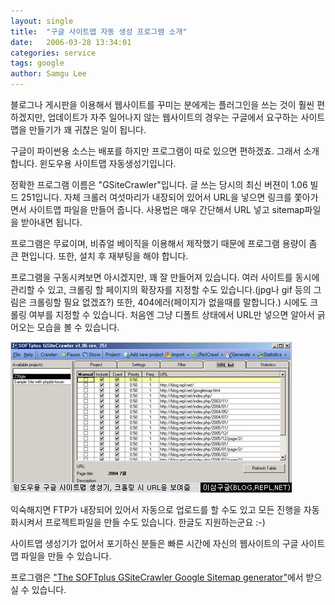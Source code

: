 ```yaml
---
layout: single
title:  "구글 사이트맵 자동 생성 프로그램 소개"
date:   2006-03-28 13:34:01
categories: service
tags: google
author: Samgu Lee
---
```

블로그나 게시판을 이용해서 웹사이트를 꾸미는 분에게는 플러그인을 쓰는 것이 훨씬 편하겠지만, 업데이트가 자주 일어나지 않는 웹사이트의 경우는 구글에서 요구하는 사이트맵을 만들기가 꽤 귀찮은 일이 됩니다.

구글이 파이썬용 소스는 배포를 하지만 프로그램이 따로 있으면 편하겠죠. 그래서 소개합니다. 윈도우용 사이트맵 자동생성기입니다.

정확한 프로그램 이름은 "GSiteCrawler"입니다. 글 쓰는 당시의 최신 버젼이 1.06 빌드 251입니다. 자체 크롤러 여섯마리가 내장되어 있어서 URL을 넣으면 링크를 쫓아가면서 사이트맵 파일을 만들어 줍니다. 사용법은 매우 간단해서 URL 넣고 sitemap파일을 받아내면 됩니다.

프로그램은 무료이며, 비쥬얼 베이직을 이용해서 제작했기 때문에 프로그램 용량이 좀 큰 편입니다. 또한, 설치 후 재부팅을 해야 합니다.

프로그램을 구동시켜보면 아시겠지만, 꽤 잘 만들어져 있습니다. 여러 사이트를 동시에 관리할 수 있고, 크롤링 할 페이지의 확장자를 지정할 수도 있습니다.(jpg나 gif 등의 그림은 크롤링할 필요 없겠죠?) 또한, 404에러(페이지가 없을때를 말합니다.) 시에도 크롤링 여부를 지정할 수 있습니다. 처음엔 그냥 디폴트 상태에서 URL만 넣으면 알아서 긁어오는 모습을 볼 수 있습니다.

![윈도우용 사이트맵 생성기](/assets/sitemap_generator.jpg)

익숙해지면 FTP가 내장되어 있어서 자동으로 업로드를 할 수도 있고 모든 진행을 자동화시켜서 프로젝트파일을 만들 수도 있습니다. 한글도 지원하는군요 :-)

사이트맵 생성기가 없어서 포기하신 분들은 빠른 시간에 자신의 웹사이트의 구글 사이트맵 파일을 만들 수 있습니다.

프로그램은 ["The SOFTplus GSiteCrawler Google Sitemap generator"](http://johannesmueller.com/gs/)에서 받으실 수 있습니다.
